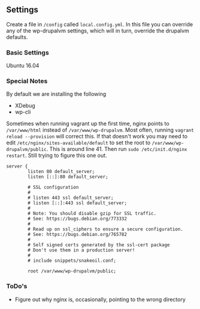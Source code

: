 
## Settings
Create a file in `/config` called `local.config.yml`. In this file you can
override any of the wp-drupalvm settings, which will in turn, override the
drupalvm defaults.

### Basic Settings
Ubuntu 16.04


### Special Notes
By default we are installing the following
* XDebug
* wp-cli


Sometimes when running vagrant up the first time, nginx points to 
`/var/www/html` instead of `/var/www/wp-drupalvm`. Most often, 
running `vagrant reload --provision` will correct this.
If that doesn't work you may need to edit 
`/etc/nginx/sites-available/default` to set the root to 
`/var/www/wp-drupalvm/public`. This is around line 41. 
Then run `sudo /etc/init.d/nginx restart`. Still trying to figure this one out.

```
server {
        listen 80 default_server;
        listen [::]:80 default_server;

        # SSL configuration
        #
        # listen 443 ssl default_server;
        # listen [::]:443 ssl default_server;
        #
        # Note: You should disable gzip for SSL traffic.
        # See: https://bugs.debian.org/773332
        #
        # Read up on ssl_ciphers to ensure a secure configuration.
        # See: https://bugs.debian.org/765782
        #
        # Self signed certs generated by the ssl-cert package
        # Don't use them in a production server!
        #
        # include snippets/snakeoil.conf;

        root /var/www/wp-drupalvm/public;

```


### ToDo's
* Figure out why nginx is, occasionally, pointing to the wrong directory